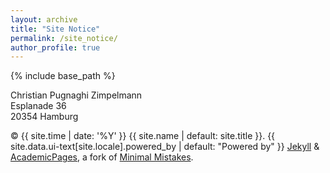 ```yaml
---
layout: archive
title: "Site Notice"
permalink: /site_notice/
author_profile: true
---
```


{% include base_path %}

Christian Pugnaghi Zimpelmann \
Esplanade 36 \
20354 Hamburg

<div class="page__footer-copyright">&copy; {{ site.time | date: '%Y' }} {{ site.name | default: site.title }}. {{ site.data.ui-text[site.locale].powered_by | default: "Powered by" }} <a href="http://jekyllrb.com" rel="nofollow">Jekyll</a> &amp; <a href="https://github.com/academicpages/academicpages.github.io">AcademicPages</a>, a fork of <a href="https://mademistakes.com/work/minimal-mistakes-jekyll-theme/" rel="nofollow">Minimal Mistakes</a>.</div>